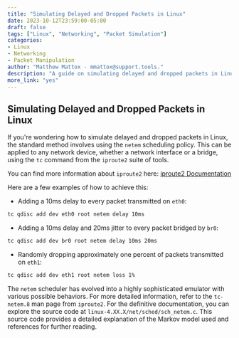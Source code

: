 ```yaml
---
title: "Simulating Delayed and Dropped Packets in Linux"
date: 2023-10-12T23:59:00-05:00
draft: false
tags: ["Linux", "Networking", "Packet Simulation"]
categories:
- Linux
- Networking
- Packet Manipulation
author: "Matthew Mattox - mmattox@support.tools."
description: "A guide on simulating delayed and dropped packets in Linux."
more_link: "yes"
---
```


## Simulating Delayed and Dropped Packets in Linux

If you're wondering how to simulate delayed and dropped packets in Linux, the standard method involves using the `netem` scheduling policy. This can be applied to any network device, whether a network interface or a bridge, using the `tc` command from the `iproute2` suite of tools.

You can find more information about `iproute2` here: [iproute2 Documentation](https://wiki.linuxfoundation.org/networking/iproute2)

Here are a few examples of how to achieve this:

- Adding a 10ms delay to every packet transmitted on `eth0`:

```bash
tc qdisc add dev eth0 root netem delay 10ms
```

- Adding a 10ms delay and 20ms jitter to every packet bridged by `br0`:

```bash
tc qdisc add dev br0 root netem delay 10ms 20ms
```

- Randomly dropping approximately one percent of packets transmitted on `eth1`:

```bash
tc qdisc add dev eth1 root netem loss 1%
```

The `netem` scheduler has evolved into a highly sophisticated emulator with various possible behaviors. For more detailed information, refer to the `tc-netem.8` man page from `iproute2`. For the definitive documentation, you can explore the source code at `linux-4.XX.X/net/sched/sch_netem.c`. This source code provides a detailed explanation of the Markov model used and references for further reading.
